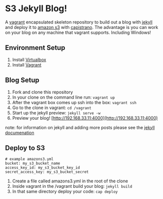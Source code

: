 # S3 Jekyll Blog!
A [vagrant](http://www.vagrantup.com/) encapsulated skeleton repository to build out a
blog with [jekyll](http://jekyllrb.com/) and deploy it to [amazon s3](http://aws.amazon.com/s3/) with
[capistrano](http://www.capistranorb.com/). The advantage is you can work on your blog on any machine
that vagrant supports. Including Windows!

## Environment Setup
1. Install [Virtualbox](https://www.virtualbox.org/)
2. Install [Vagrant](http://www.vagrantup.com/)

## Blog Setup
1. Fork and clone this repository
2. In your clone on the command line run: `vagrant up`
3. After the vagrant box comes up ssh into the box: `vagrant ssh `
4. Go to the clone in vagrant: `cd /vagrant`
5. Start up the jekyll preview: `jekyll serve -w`
6. Preview your blog! [http://192.168.33.11:4000](http://192.168.33.11:4000)

note: for information on jekyll and adding more posts please see the [jekyll documenation](http://jekyllrb.com/docs/home/)

## Deploy to S3

```
# example amazons3.yml
bucket: my_s3_bucket_name
access_key_id: my_s3_bucket_key_id
secret_access_key: my_s3_bucket_secret
```
1. Create a file called amazons3.yml in the root of the clone
2. Inside vagrant in the /vagrant build your blog: `jekyll build`
3. In that same directory deploy your code: `cap deploy`
